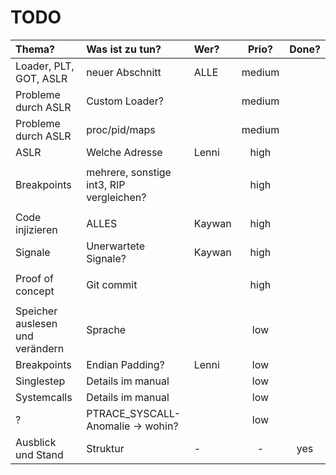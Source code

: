 # TODO

|                          Thema? 	| Was ist zu tun?                                 	| Wer? 	| Prio? 	| Done? 	|
| :-------------------------------  |:------------------------------------------------	|:----- |:-------:|:-------:|
| Loader, PLT, GOT, ASLR          	| neuer Abschnitt                                 	|   ALLE   	|     medium  	|       	|
| Probleme durch ASLR             	| Custom Loader?                                  	|      	|    medium   	|       	|
|    Probleme durch ASLR            | proc/pid/maps                                   	|      	|     medium  	|       	|
| ASLR                            	| Welche Adresse                                  	|  Lenni    	|     high  	|       	|
|                                   |                                                   |       |          |         |
| Breakpoints                     	| mehrere, sonstige int3, RIP vergleichen?        	|      	|      high 	|       	|
|                                   |                                                   |       |          |         |
| Code injizieren                 	| ALLES                                           	|    Kaywan  	|     high  	|       	|
| Signale                         	|  Unerwartete Signale? 	                          |   Kaywan   	|    high   	|       	|
|                                   |                                                   |       |          |         |
| Proof of concept                	| Git commit                                      	|      	|    high   	|       	|
|                                   |                                                   |       |          |         |
| Speicher auslesen und verändern 	| Sprache                                         	|      	|     low  	|       	|
| Breakpoints                     	| Endian Padding?                                 	|    Lenni  	|     low  	|       	|
| Singlestep                      	| Details im manual                               	|      	|      low 	|       	|
| Systemcalls                     	| Details im manual                               	|      	|     low  	|       	|
| ?                               	| PTRACE_SYSCALL-Anomalie -> wohin?               	|      	|      low 	|       	|
| Ausblick und Stand              	| Struktur                                        	|   -   	|    -   	|     yes	|
